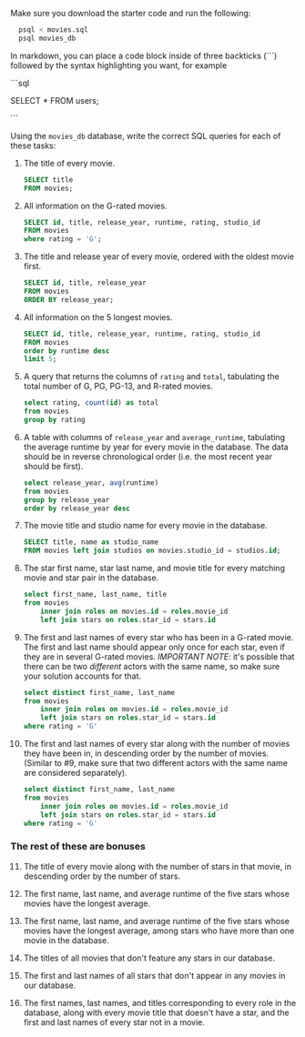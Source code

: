 Make sure you download the starter code and run the following:

```sh
  psql < movies.sql
  psql movies_db
```

In markdown, you can place a code block inside of three backticks (```) followed by the syntax highlighting you want, for example

\```sql

SELECT \* FROM users;

\```

Using the `movies_db` database, write the correct SQL queries for each of these tasks:

1.  The title of every movie.
    ```sql
    SELECT title
    FROM movies;
    ```
	
1.  All information on the G-rated movies.
    ```sql
    SELECT id, title, release_year, runtime, rating, studio_id
    FROM movies
    where rating = 'G';
    ```

2.  The title and release year of every movie, ordered with the
    oldest movie first.
    ```sql
    SELECT id, title, release_year
    FROM movies
    ORDER BY release_year;
    ```
    
3.  All information on the 5 longest movies.
    ```sql
    SELECT id, title, release_year, runtime, rating, studio_id
    FROM movies
    order by runtime desc
    limit 5;
    ```
	
4.  A query that returns the columns of `rating` and `total`, tabulating the
    total number of G, PG, PG-13, and R-rated movies.
    ```sql
    select rating, count(id) as total
    from movies
    group by rating
    ```

5.  A table with columns of `release_year` and `average_runtime`,
    tabulating the average runtime by year for every movie in the database. The data should be in reverse chronological order (i.e. the most recent year should be first).
    ```sql
    select release_year, avg(runtime)
    from movies
    group by release_year
    order by release_year desc
    ```

6.  The movie title and studio name for every movie in the
    database.
    ```sql
    SELECT title, name as studio_name
    FROM movies left join studios on movies.studio_id = studios.id;
    ```

7.  The star first name, star last name, and movie title for every
    matching movie and star pair in the database.
    ```sql
    select first_name, last_name, title
    from movies 
        inner join roles on movies.id = roles.movie_id
        left join stars on roles.star_id = stars.id
    ```
	
8.  The first and last names of every star who has been in a G-rated movie. The first and last name should appear only once for each star, even if they are in several G-rated movies. *IMPORTANT NOTE*: it's possible that there can be two *different* actors with the same name, so make sure your solution accounts for that.
    ```sql
    select distinct first_name, last_name
    from movies 
        inner join roles on movies.id = roles.movie_id
        left join stars on roles.star_id = stars.id
    where rating = 'G'
    ```

9.  The first and last names of every star along with the number
    of movies they have been in, in descending order by the number of movies. (Similar to #9, make sure
    that two different actors with the same name are considered separately).
    ```sql
    select distinct first_name, last_name
    from movies 
        inner join roles on movies.id = roles.movie_id
        left join stars on roles.star_id = stars.id
    where rating = 'G'
    ```
    
### The rest of these are bonuses

11. The title of every movie along with the number of stars in
    that movie, in descending order by the number of stars.

12. The first name, last name, and average runtime of the five
    stars whose movies have the longest average.

13. The first name, last name, and average runtime of the five
    stars whose movies have the longest average, among stars who have more than one movie in the database.

14. The titles of all movies that don't feature any stars in our
    database.

15. The first and last names of all stars that don't appear in any movies in our database.

16. The first names, last names, and titles corresponding to every
    role in the database, along with every movie title that doesn't have a star, and the first and last names of every star not in a movie.
